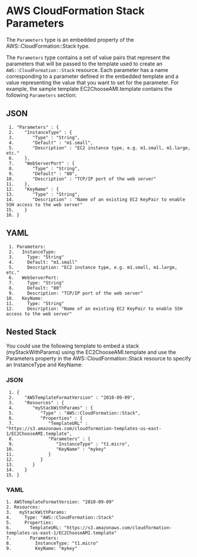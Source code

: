 # AWS CloudFormation Stack Parameters<a name="aws-properties-stack-parameters"></a>

The `Parameters` type is an embedded property of the AWS::CloudFormation::Stack type\.

The `Parameters` type contains a set of value pairs that represent the parameters that will be passed to the template used to create an `AWS::CloudFormation::Stack` resource\. Each parameter has a name corresponding to a parameter defined in the embedded template and a value representing the value that you want to set for the parameter\. For example, the sample template EC2ChooseAMI\.template contains the following `Parameters` section:

## JSON<a name="aws-properties-stack-parameters-example1.json"></a>

```
 1. "Parameters" : {
 2.    "InstanceType" : {
 3.       "Type" : "String",
 4.       "Default" : "m1.small",
 5.       "Description" : "EC2 instance type, e.g. m1.small, m1.large, etc."
 6.    },
 7.    "WebServerPort" : {
 8.       "Type" : "String",
 9.       "Default" : "80",
10.       "Description" : "TCP/IP port of the web server"
11.    },
12.    "KeyName" : {
13.       "Type" : "String",
14.       "Description" : "Name of an existing EC2 KeyPair to enable SSH access to the web server"
15.    }
16. }
```

## YAML<a name="aws-properties-stack-parameters-example1.yaml"></a>

```
 1. Parameters: 
 2.   InstanceType: 
 3.     Type: "String"
 4.     Default: "m1.small"
 5.     Description: "EC2 instance type, e.g. m1.small, m1.large, etc."
 6.   WebServerPort: 
 7.     Type: "String"
 8.     Default: "80"
 9.     Description: "TCP/IP port of the web server"
10.   KeyName: 
11.     Type: "String"
12.     Description: "Name of an existing EC2 KeyPair to enable SSH access to the web server"
```

## Nested Stack<a name="w3ab2c21c14d151c11"></a>

You could use the following template to embed a stack \(myStackWithParams\) using the EC2ChooseAMI\.template and use the Parameters property in the AWS::CloudFormation::Stack resource to specify an InstanceType and KeyName:

### JSON<a name="aws-properties-stack-parameters-example2.json"></a>

```
 1. {
 2.    "AWSTemplateFormatVersion" : "2010-09-09",
 3.    "Resources" : {
 4.       "myStackWithParams" : {
 5.          "Type" : "AWS::CloudFormation::Stack",
 6.          "Properties" : {
 7.             "TemplateURL" : "https://s3.amazonaws.com/cloudformation-templates-us-east-1/EC2ChooseAMI.template",
 8.             "Parameters" : {
 9.                "InstanceType" : "t1.micro",
10.                "KeyName" : "mykey"
11.             }
12.          }
13.       }
14.    }
15. }
```

### YAML<a name="aws-properties-stack-parameters-example2.yaml"></a>

```
1. AWSTemplateFormatVersion: "2010-09-09"
2. Resources: 
3.   myStackWithParams: 
4.     Type: "AWS::CloudFormation::Stack"
5.     Properties: 
6.       TemplateURL: "https://s3.amazonaws.com/cloudformation-templates-us-east-1/EC2ChooseAMI.template"
7.       Parameters: 
8.         InstanceType: "t1.micro"
9.         KeyName: "mykey"
```